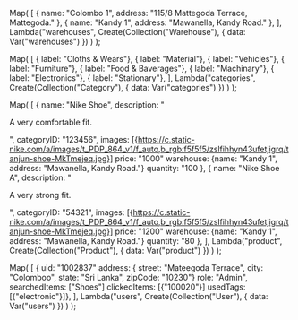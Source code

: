 Map(
[
{ name: "Colombo 1", address: "115/8 Mattegoda Terrace, Mattegoda." },
{ name: "Kandy 1", address: "Mawanella, Kandy Road." },
],
Lambda("warehouses",
Create(Collection("Warehouse"), { data: Var("warehouses") })
)
);

Map(
[
{ label: "Cloths & Wears"},
{ label: "Material"},
{ label: "Vehicles"},
{ label: "Furniture"},
{ label: "Food & Baverages"},
{ label: "Machinary"},
{ label: "Electronics"},
{ label: "Stationary"},
],
Lambda("categories",
Create(Collection("Category"), { data: Var("categories") })
)
);

Map(
[
{ name: "Nike Shoe",
description: "<p>A very comfortable fit.<p>",
categoryID: "123456",
images: [{https://c.static-nike.com/a/images/t_PDP_864_v1/f_auto,b_rgb:f5f5f5/zslfihhyn43ufetjigrq/tanjun-shoe-MkTmejeq.jpg}]
price: "1000"
warehouse: {name: "Kandy 1", address: "Mawanella, Kandy Road."}
quantity: "100 },
{ name: "Nike Shoe A",
description: "<p>A very strong fit.<p>",
categoryID: "54321",
images: [{https://c.static-nike.com/a/images/t_PDP_864_v1/f_auto,b_rgb:f5f5f5/zslfihhyn43ufetjigrq/tanjun-shoe-MkTmejeq.jpg}]
price: "1200"
warehouse: {name: "Kandy 1", address: "Mawanella, Kandy Road."}
quantity: "80 },
],
Lambda("product",
Create(Collection("Product"), { data: Var("product") })
)
);

Map(
[
{ uid: "1002837"
address: { street: "Mateegoda Terrace",
city: "Colomboo",
state: "Sri Lanka",
zipCode: "10230"}
role: "Admin",
searchedItems: ["Shoes"]
clickedItems: [{"100020"}]
usedTags: [{"electronic"}]},
],
Lambda("users",
Create(Collection("User"), { data: Var("users") })
)
);

